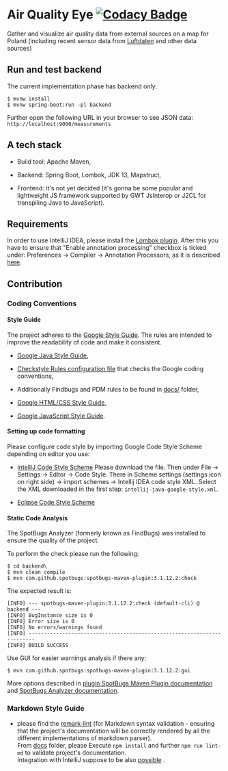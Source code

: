 # Air Quality Eye [![Codacy Badge](https://api.codacy.com/project/badge/Grade/4444dc7f4e664f8b9ae6e0f3dcab539c)](https://www.codacy.com/manual/baldram/AirQ-Eye?utm_source=github.com&amp;utm_medium=referral&amp;utm_content=baldram/AirQ-Eye&amp;utm_campaign=Badge_Grade)
Gather and visualize air quality data from external sources on a map 
for Poland (including recent sensor data from [Luftdaten](https://luftdaten.info/en/home-en/) and other data sources)

## Run and test backend 

The current implementation phase has backend only.

```console
$ mvnw install
$ mvnw spring-boot:run -pl backend
```

Further open the following URL in your browser to see JSON 
data: `http://localhost:9000/measurements`

## A tech stack

*   Build tool: Apache Maven,

*   Backend: Spring Boot, Lombok, JDK 13, Mapstruct,

*   Frontend: it's not yet decided (it's gonna be some popular 
and lightweight JS framework supported by GWT JsInterop or J2CL 
for transpiling Java to JavaScript). 

## Requirements

In order to use IntelliJ IDEA, please install the 
[Lombok plugin](https://github.com/mplushnikov/lombok-intellij-plugin).
After this you have to ensure that "Enable annotation processing" 
checkbox is ticked under:
Preferences → Compiler → Annotation Processors, as it is described 
[here](https://stackoverflow.com/questions/14866765/building-with-lomboks-slf4j-and-intellij-cannot-find-symbol-log).

## Contribution

### Coding Conventions

#### Style Guide 

The project adheres to the [Google Style Guide](https://google.github.io/styleguide/). 
The rules are intended to improve the readability of code and make it consistent.

*   [Google Java Style Guide](https://google.github.io/styleguide/javaguide.html),
    
*   [Checkstyle Rules configuration file](style-guide/checkstyle.xml) that checks the Google coding conventions,

*   Additionally Findbugs and PDM rules to be found in [docs/](./style-guide) folder,

*   [Google HTML/CSS Style Guide](https://google.github.io/styleguide/htmlcssguide.xml),

*   [Google JavaScript Style Guide](https://google.github.io/styleguide/javascriptguide.xml).

#### Setting up code formatting 

Please configure code style by importing Google Code Style Scheme depending on editor you use:

*   [IntelliJ Code Style Scheme](https://raw.githubusercontent.com/google/styleguide/gh-pages/intellij-java-google-style.xml) 
Please download the file. Then under File → Settings → Editor → Code Style. There in Scheme settings 
(settings icon on right side) → import schemes → Intellij IDEA code style XML. Select the XML downloaded 
in the first step: `intellij-java-google-style.xml`. 

*   [Eclipse Code Style Scheme](https://raw.githubusercontent.com/google/styleguide/gh-pages/eclipse-java-google-style.xml)

#### Static Code Analysis

The SpotBugs Analyzer (formerly known as FindBugs) was installed to ensure the quality of the project.

To perform the check please run the following:

```console
$ cd backend\
$ mvn clean compile
$ mvn com.github.spotbugs:spotbugs-maven-plugin:3.1.12.2:check
```

The expected result is:

```console
[INFO] --- spotbugs-maven-plugin:3.1.12.2:check (default-cli) @ backend ---
[INFO] BugInstance size is 0
[INFO] Error size is 0
[INFO] No errors/warnings found
[INFO] ------------------------------------------------------------------------
[INFO] BUILD SUCCESS
```

Use GUI for easier warnings analysis if there any:

```console
$ mvn com.github.spotbugs:spotbugs-maven-plugin:3.1.12.2:gui
``` 

More options described in [plugin SpotBugs Maven Plugin documentation](https://github.com/spotbugs/spotbugs-maven-plugin) 
and [SpotBugs Analyzer documentation](https://spotbugs.readthedocs.io/en/latest/index.html).

### Markdown Style Guide
*   please find the [remark-lint](https://github.com/remarkjs/remark-lint#using-remark-to-fix-your-markdown) 
(for Markdown syntax validation - ensuring that the project's documentation 
will be correctly rendered by all the different implementations of markdown parser).<br />
From [docs](https://github.com/baldram/AirQ-Eye/tree/master/docs/) folder, please  Execute `npm install` and further `npm run lint-md` to validate project's 
documentation.<br />Integration with IntelliJ suppose to be also [possible](https://www.jetbrains.com/help/idea/eslint.html) .
